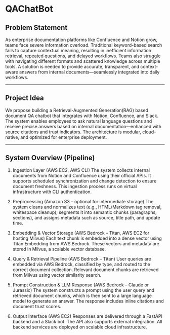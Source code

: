# QAChatBot

## Problem Statement

As enterprise documentation platforms like Confluence and Notion grow, teams face severe information overload. Traditional keyword-based search fails to capture contextual meaning, resulting in inefficient information retrieval, repeated questions, and delayed workflows. Teams also struggle with navigating different formats and scattered knowledge across multiple tools.
A solution is needed to provide accurate, transparent, and context-aware answers from internal documents—seamlessly integrated into daily workflows.

---

## Project Idea

We propose building a Retrieval-Augmented Generation(RAG) based document QA chatbot that integrates with Notion, Confluence, and Slack. The system enables employees to ask natural language questions and receive precise answers based on internal documentation—enhanced with source citations and trust indicators. The architecture is modular, cloud-native, and optimized for enterprise deployment.

---

## System Overview (Pipeline)

1. Ingestion Layer (AWS EC2, AWS CLI)
   The system collects internal documents from Notion and Confluence using their official APIs. It supports scheduled synchronization and change detection to ensure document freshness. This ingestion process runs on virtual infrastructure with CLI authentication.

2. Preprocessing (Amazon S3 – optional for intermediate storage)
   The system cleans and normalizes text (e.g., HTML/Markdown tag removal, whitespace cleanup), segments it into semantic chunks (paragraphs, sections), and assigns metadata such as source, title path, and update time.

3. Embedding & Vector Storage (AWS Bedrock – Titan, AWS EC2 for hosting Milvus)
   Each text chunk is embedded into a dense vector using Titan Embedding from AWS Bedrock. These vectors and metadata are stored in Milvus, a scalable vector database.

4. Query & Retrieval Pipeline (AWS Bedrock – Titan)
   User queries are embedded via AWS Bedrock, classified by type, and routed to the correct document collection. Relevant document chunks are retrieved from Milvus using vector similarity search.

5. Prompt Construction & LLM Response (AWS Bedrock – Claude or Jurassic)
   The system constructs a prompt using the user query and retrieved document chunks, which is then sent to a large language model to generate an answer. The response includes inline citations and document trust scores.

6. Output Interface (AWS EC2)
   Responses are delivered through a FastAPI backend and a Slack bot. The API also supports external integration. All backend services are deployed on scalable cloud infrastructure.
